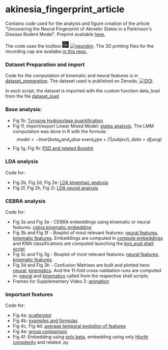 # akinesia_fingerprint_article
Contains code used for the analysis and figure creation of the article "Uncovering the Neural Fingerprint of Akinetic States in a Parkinson's Disease Rodent Model". Preprint available [here.](https://doi.org/10.1101/2025.04.22.650006)

The code uses the toolbox <img src="https://github.com/ELGarulli/neurokin/blob/main/docs/favicon.png" height="20" alt="neurokin logo"> [![neurokin](https://img.shields.io/badge/neurokin-package-blue)](https://github.com/ELGarulli/neurokin).
The 3D printing files for the recording cap are availabe [in this repo.](https://github.com/ELGarulli/headstage_cap)
### Dataset Preparation and import
Code for the computation of kinematic and neural features is in [dataset_preparation](./dataset_preparation). The dataset used is published on Zenodo, [![DOI](https://zenodo.org/badge/DOI/10.5281/zenodo.15163493.svg)](https://doi.org/10.5281/zenodo.15163493).

In each script, the dataset is imported with the custom function data_load from the file [dataset_load](./dataset_preparation/dataset_load.py)

### Base analysis:
- Fig 1b: [Tyrosine Hydroxylase quantification](th_staining/th_staining.ipynb)
- Fig 1f, import/export Linear Mixed Model: [states analysis](linear_mixed_model/LMM_PSD.ipynb). The LMM computation was done in R with the formula: $$model <- lmer( beta_band_value ~ event_type + (1 | subject), data = df_long )$$
- Fig 1g, Fig 1h: [PSD and related Boxplot](linear_mixed_model/boxplot_PSD.ipynb)

### LDA analysis
Code for:
- Fig 2b, Fig 2d, Fig 2e: [LDA kinemtaic analysis](lda_analysis/LDA_quantificaiton_kin.ipynb)
- Fig 2f, Fig 2h, Fig 2i: [LDA neural analysis](lda_analysis/LDA_quantificaiton.ipynb)

### CEBRA analysis
Code for:
- Fig 3a and Fig 3e - CEBRA embeddings using kinematic or neural features: [cebra kinematic embedding](cebra_analysis/full_run/main_plot/cebra_neural.ipynb)
- Fig 3b and Fig 3f - Boxplot of most relevant features: [neural features](cebra_analysis/importance_scorer/quantification.ipynb), [kinematic features](cebra_analysis/importance_scorer/quantification_kin.ipynb). Embeddings are computed in [compute embeddings](cebra_analysis/importance_scorer/embeddings/compute_train_embedding.ipynb) and KNN classifications are computed launching the [knn_eval shell script](cebra_analysis/importance_scorer/knn_eval.sh)
- Fig 3c and Fig 3g - Boxplot of most relevant features: [neural features](cebra_analysis/full_run/heatmap/scatter_neu.ipynb), [kinematic features](cebra_analysis/full_run/heatmap/scatter_kin.ipynb).
- Fig 3d and Fig 3h - Confusion Matrixes are built and plotted here: [neural](cebra_analysis/neural_folds_cm/nerual_visualization.ipynb), [kinematics](cebra_analysis/kinematic_folds_cm/kin_visualization.ipynb). And the 11-fold cross-validation runs are computed in: [neural](cebra_analysis/neural_folds_cm/neural_run_offset.py) and [kinematics](cebra_analysis/kinematic_folds_cm/kinematic_run_offset.py) called from the respective shell scripts.
- Frames for Supplementary Video 2: [animation](cebra_analysis/animation/animation_walk_runwise.ipynb)

### Important features
Code for:
- Fig 4a: [scatterplot](lda_analysis/LDA_x_CEBRA.ipynb)
- Fig 4b: [examples and formulas](hjort_viz/hjorth_viz.ipynb)
- Fig 4c, Fig 4d: [average temporal evolution of features](modulated_features/avg_neural_time_evo.ipynb)
- Fig 4e: [group comparison](modulated_features/group_comparison.ipynb)
- Fig 4f: Embedding using [only beta](cebra_analysis/discovered_feat_comparison/nerual_visualization_beta.ipynb), embedding using only [Hjorth complexity](cebra_analysis/discovered_feat_comparison/nerual_visualization_complex.ipynb) and related .py
